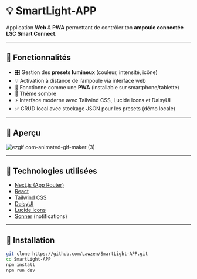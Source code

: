 # 💡 SmartLight-APP
Application **Web** & **PWA** permettant de contrôler ton **ampoule connectée LSC Smart Connect**.

---

## 🚀 Fonctionnalités

- 🎛️ Gestion des **presets lumineux** (couleur, intensité, icône)
- 💡 Activation à distance de l’ampoule via interface web
- 📱 Fonctionne comme une **PWA** (installable sur smartphone/tablette)
- 🌙 Thème sombre 
- ⚡️ Interface moderne avec Tailwind CSS, Lucide Icons et DaisyUI
- ✅ CRUD local avec stockage JSON pour les presets (démo locale)

---

## 📸 Aperçu

![ezgif com-animated-gif-maker (3)](https://github.com/user-attachments/assets/992ad10f-2d45-485d-9c90-751b420d635f)



---

## 🧱 Technologies utilisées

- [Next.js (App Router)](https://nextjs.org/)
- [React](https://reactjs.org/)
- [Tailwind CSS](https://tailwindcss.com/)
- [DaisyUI](https://daisyui.com/)
- [Lucide Icons](https://lucide.dev/)
- [Sonner](https://sonner.emilkowal.ski/) (notifications)
---

## 🔧 Installation

```bash
git clone https://github.com/Lawzen/SmartLight-APP.git
cd SmartLight-APP
npm install
npm run dev
